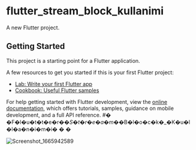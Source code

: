 # flutter_stream_block_kullanimi

A new Flutter project.

## Getting Started

This project is a starting point for a Flutter application.

A few resources to get you started if this is your first Flutter project:

- [Lab: Write your first Flutter app](https://docs.flutter.dev/get-started/codelab)
- [Cookbook: Useful Flutter samples](https://docs.flutter.dev/cookbook)

For help getting started with Flutter development, view the
[online documentation](https://docs.flutter.dev/), which offers tutorials,
samples, guidance on mobile development, and a full API reference.
#� �F�l�u�t�t�e�r�_�S�t�r�e�a�m�_�B�l�o�c�k�_�K�u�l�l�a�n�i�m�i�
�
�

![Screenshot_1665942589](https://user-images.githubusercontent.com/45879059/196050318-4af460a7-50d8-4609-b6ce-75192699e73c.png)

